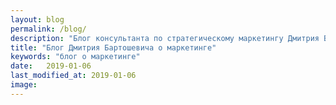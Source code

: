```yaml
---
layout: blog
permalink: /blog/
description: "Блог консультанта по стратегическому маркетингу Дмитрия Бартошевича. Объясняет, как без втюхинга занимать лидирующие позиции."
title: "Блог Дмитрия Бартошевича о маркетинге"
keywords: "блог о маркетинге"
date:   2019-01-06
last_modified_at: 2019-01-06
image:
---
```

